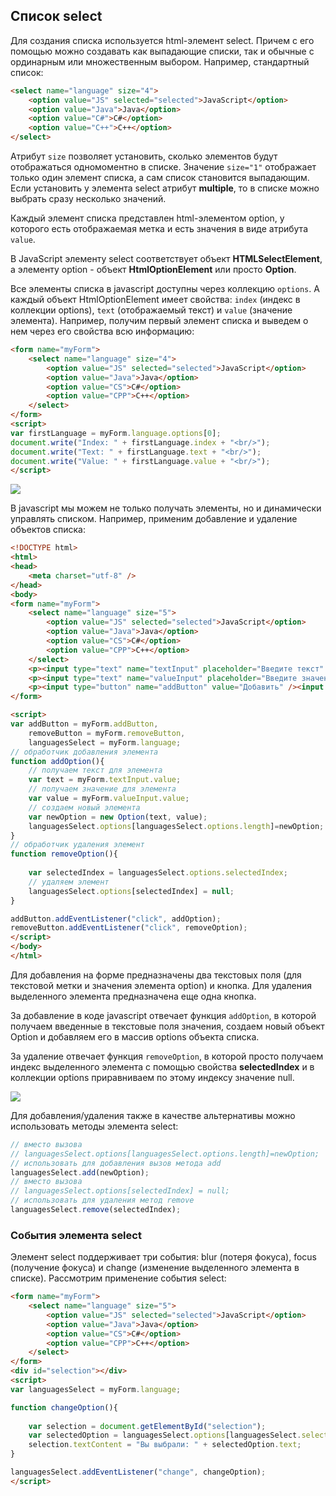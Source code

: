 ## Список select

Для создания списка используется html-элемент select. Причем с его помощью можно создавать как выпадающие списки, так и обычные с ординарным или 
множественным выбором. Например, стандартный список:

```html
<select name="language" size="4">
	<option value="JS" selected="selected">JavaScript</option>
	<option value="Java">Java</option>
	<option value="C#">C#</option>
	<option value="C++">C++</option>
</select>
```

Атрибут `size` позволяет установить, сколько элементов будут отображаться одномоментно в списке. Значение `size="1"` 
отображает только один элемент списка, а сам список становится выпадающим. Если установить у элемента select атрибут **multiple**, 
то в списке можно выбрать сразу несколько значений.

Каждый элемент списка представлен html-элементом option, у которого есть отображаемая метка и есть значения в виде атрибута `value`.

В JavaScript элементу select соответствует объект **HTMLSelectElement**, а элементу option - объект **HtmlOptionElement** или 
просто **Option**.

Все элементы списка в javascript доступны через коллекцию `options`. А каждый объект HtmlOptionElement имеет свойства: 
`index` (индекс в коллекции options), `text` (отображаемый текст) и `value` (значение элемента). 
Например, получим первый элемент списка и выведем о нем через его свойства всю информацию:

```html
<form name="myForm">
	<select name="language" size="4">
		<option value="JS" selected="selected">JavaScript</option>
		<option value="Java">Java</option>
		<option value="CS">C#</option>
		<option value="CPP">C++</option>
	</select>
</form>
<script>
var firstLanguage = myForm.language.options[0];
document.write("Index: " + firstLanguage.index + "<br/>");
document.write("Text: " + firstLanguage.text + "<br/>");
document.write("Value: " + firstLanguage.value + "<br/>");
</script>
```

![](https://metanit.com/web/javascript/pics/selectoptions.png)

В javascript мы можем не только получать элементы, но и динамически управлять списком. Например, применим добавление и удаление объектов списка:

```html
<!DOCTYPE html>
<html>
<head>
	<meta charset="utf-8" />
</head>
<body>
<form name="myForm">
	<select name="language" size="5">
		<option value="JS" selected="selected">JavaScript</option>
		<option value="Java">Java</option>
		<option value="CS">C#</option>
		<option value="CPP">C++</option>
	</select>
	<p><input type="text" name="textInput" placeholder="Введите текст" /></p>
	<p><input type="text" name="valueInput" placeholder="Введите значение" /></p>
	<p><input type="button" name="addButton" value="Добавить" /><input type="button" name="removeButton" value="Удалить" /></p>
</form>

<script>
var addButton = myForm.addButton, 
	removeButton = myForm.removeButton, 
	languagesSelect = myForm.language;
// обработчик добавления элемента
function addOption(){
	// получаем текст для элемента
	var text = myForm.textInput.value;
	// получаем значение для элемента
	var value = myForm.valueInput.value;
	// создаем новый элемента
	var newOption = new Option(text, value);
	languagesSelect.options[languagesSelect.options.length]=newOption;
}
// обработчик удаления элемент
function removeOption(){
	
	var selectedIndex = languagesSelect.options.selectedIndex;
	// удаляем элемент 
	languagesSelect.options[selectedIndex] = null;
}

addButton.addEventListener("click", addOption);
removeButton.addEventListener("click", removeOption);
</script>
</body>
</html>
```

Для добавления на форме предназначены два текстовых поля (для текстовой метки и значения элемента option) и кнопка. Для удаления выделенного элемента 
предназначена еще одна кнопка.

За добавление в коде javascript отвечает функция `addOption`, в которой получаем введенные в текстовые поля значения, создаем новый объект Option и 
добавляем его в массив options объекта списка.

За удаление отвечает функция `removeOption`, в которой просто получаем индекс выделенного элемента с помощью свойства **selectedIndex** 
и в коллекции options приравниваем по этому индексу значение null.

![](https://metanit.com/web/javascript/pics/addoption.png)

Для добавления/удаления также в качестве альтернативы можно использовать методы элемента select:

```js
// вместо вызова
// languagesSelect.options[languagesSelect.options.length]=newOption;
// использовать для добавления вызов метода add
languagesSelect.add(newOption);
// вместо вызова
// languagesSelect.options[selectedIndex] = null;
// использовать для удаления метод remove
languagesSelect.remove(selectedIndex);
```

### События элемента select

Элемент select поддерживает три события: blur (потеря фокуса), focus (получение фокуса) и change (изменение выделенного элемента в списке). 
Рассмотрим применение события select:

```html
<form name="myForm">
	<select name="language" size="5">
		<option value="JS" selected="selected">JavaScript</option>
		<option value="Java">Java</option>
		<option value="CS">C#</option>
		<option value="CPP">C++</option>
	</select>
</form>
<div id="selection"></div>
<script>
var languagesSelect = myForm.language;

function changeOption(){
	
	var selection = document.getElementById("selection");
	var selectedOption = languagesSelect.options[languagesSelect.selectedIndex];
	selection.textContent = "Вы выбрали: " + selectedOption.text;
}

languagesSelect.addEventListener("change", changeOption);
</script>
```

